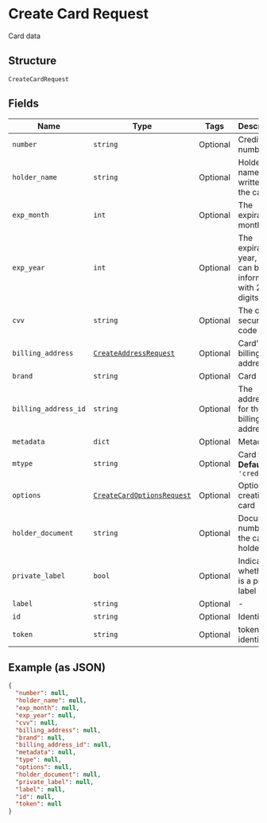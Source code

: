 
# Create Card Request

Card data

## Structure

`CreateCardRequest`

## Fields

| Name | Type | Tags | Description |
|  --- | --- | --- | --- |
| `number` | `string` | Optional | Credit card number |
| `holder_name` | `string` | Optional | Holder name, as written on the card |
| `exp_month` | `int` | Optional | The expiration month |
| `exp_year` | `int` | Optional | The expiration year, that can be informed with 2 or 4 digits |
| `cvv` | `string` | Optional | The card's security code |
| `billing_address` | [`CreateAddressRequest`](../../doc/models/create-address-request.md) | Optional | Card's billing address |
| `brand` | `string` | Optional | Card brand |
| `billing_address_id` | `string` | Optional | The address id for the billing address |
| `metadata` | `dict` | Optional | Metadata |
| `mtype` | `string` | Optional | Card type<br>**Default**: `'credit'` |
| `options` | [`CreateCardOptionsRequest`](../../doc/models/create-card-options-request.md) | Optional | Options for creating the card |
| `holder_document` | `string` | Optional | Document number for the card's holder |
| `private_label` | `bool` | Optional | Indicates whether it is a private label card |
| `label` | `string` | Optional | - |
| `id` | `string` | Optional | Identifier |
| `token` | `string` | Optional | token identifier |

## Example (as JSON)

```json
{
  "number": null,
  "holder_name": null,
  "exp_month": null,
  "exp_year": null,
  "cvv": null,
  "billing_address": null,
  "brand": null,
  "billing_address_id": null,
  "metadata": null,
  "type": null,
  "options": null,
  "holder_document": null,
  "private_label": null,
  "label": null,
  "id": null,
  "token": null
}
```

